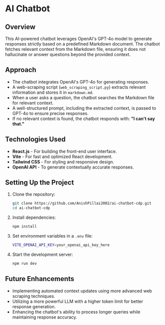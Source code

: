 # AI Chatbot

## Overview

This AI-powered chatbot leverages OpenAI's GPT-4o model to generate responses strictly based on a predefined Markdown document. The chatbot fetches relevant context from the Markdown file, ensuring it does not hallucinate or answer questions beyond the provided context.

## Approach

-   The chatbot integrates OpenAI's GPT-4o for generating responses.
-   A web-scraping script (`web_scraping_script.py`) extracts relevant information and stores it in `markdown.md`.
-   When a user asks a question, the chatbot searches the Markdown file for relevant context.
-   A well-structured prompt, including the extracted context, is passed to GPT-4o to ensure precise responses.
-   If no relevant context is found, the chatbot responds with: **"I can't say that."**

## Technologies Used

-   **React.js** - For building the front-end user interface.
-   **Vite** - For fast and optimized React development.
-   **Tailwind CSS** - For styling and responsive design.
-   **OpenAI API** - To generate contextually accurate responses.

## Setting Up the Project

1.  Clone the repository:
    
    ```sh
    git clone https://github.com/AnishPillai2002/ai-chatbot-cdp.git
    cd ai-chatbot-cdp
    
    ```
    
2.  Install dependencies:
    
    ```sh
    npm install
    
    ```
    
3.  Set environment variables in a `.env` file:
    
    ```sh
    VITE_OPENAI_API_KEY=your_openai_api_key_here
    
    ```
    
4.  Start the development server:
    
    ```sh
    npm run dev
    
    ```
    

## Future Enhancements

-   Implementing automated context updates using more advanced web scraping techniques.
-   Utilizing a more powerful LLM with a higher token limit for better response generation.
-   Enhancing the chatbot's ability to process longer queries while maintaining response accuracy.